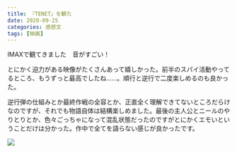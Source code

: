 ```yaml
---
title: 『TENET』を観た
date: 2020-09-25
categories: 感想文
tags: [映画]
---
```


IMAXで観てきました　音がすごい！

とにかく迫力がある映像がたくさんあって嬉しかった。前半のスパイ活動やってるところ、もうずっと最高でしたね......。順行と逆行で二度楽しめるのも良かった。

逆行弾の仕組みとか最終作戦の全容とか、正直全く理解できてないところだらけなのですが、それでも物語自体は結構楽しめました。最後の主人公とニールのやりとりとか、色々ごっちゃになって混乱状態だったのですがとにかくエモいということだけは分かった。作中で全てを語らない感じが良かったです。

![](https://firebasestorage.googleapis.com/v0/b/hukurouo.appspot.com/o/image%2FTEGAKI_200925_005001.png?alt=media&token=88f95624-060d-4914-9dda-487219d49fe6)